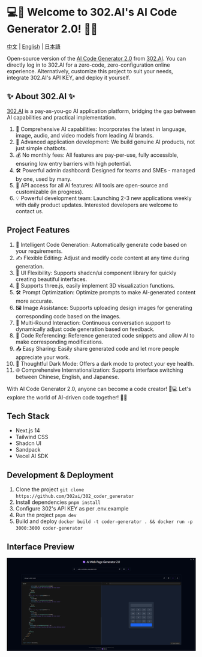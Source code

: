 # 💻🤖 Welcome to 302.AI's AI Code Generator 2.0! 🚀✨

[中文](README_zh.md) | [English](README.md) | [日本語](README_ja.md)

Open-source version of the [AI Code Generator 2.0](https://302.ai/tools/coder/) from [302.AI](https://302.ai).
You can directly log in to 302.AI for a zero-code, zero-configuration online experience.
Alternatively, customize this project to suit your needs, integrate 302.AI's API KEY, and deploy it yourself.

## ✨ About 302.AI ✨
[302.AI](https://302.ai) is a pay-as-you-go AI application platform, bridging the gap between AI capabilities and practical implementation.
1. 🧠 Comprehensive AI capabilities: Incorporates the latest in language, image, audio, and video models from leading AI brands.
2. 🚀 Advanced application development: We build genuine AI products, not just simple chatbots.
3. 💰 No monthly fees: All features are pay-per-use, fully accessible, ensuring low entry barriers with high potential.
4. 🛠 Powerful admin dashboard: Designed for teams and SMEs - managed by one, used by many.
5. 🔗 API access for all AI features: All tools are open-source and customizable (in progress).
6. 💡 Powerful development team: Launching 2-3 new applications weekly with daily product updates. Interested developers are welcome to contact us.

## Project Features
1. 🤖 Intelligent Code Generation: Automatically generate code based on your requirements.
2. ✍️ Flexible Editing: Adjust and modify code content at any time during generation.
3. 🎨 UI Flexibility: Supports shadcn/ui component library for quickly creating beautiful interfaces.
4. 🌟 Supports three.js, easily implement 3D visualization functions.
5. 🛠️ Prompt Optimization: Optimize prompts to make AI-generated content more accurate.
6. 🖼️ Image Assistance: Supports uploading design images for generating corresponding code based on the images.
7. 💬 Multi-Round Interaction: Continuous conversation support to dynamically adjust code generation based on feedback.
8. 🔗 Code Referencing: Reference generated code snippets and allow AI to make corresponding modifications.
9. 📤 Easy Sharing: Easily share generated code and let more people appreciate your work.
10. 🌙 Thoughtful Dark Mode: Offers a dark mode to protect your eye health.
11. 🌐 Comprehensive Internationalization: Supports interface switching between Chinese, English, and Japanese.

With AI Code Generator 2.0, anyone can become a code creator! 🎉💻 Let's explore the world of AI-driven code together! 🌟🚀

## Tech Stack
- Next.js 14
- Tailwind CSS
- Shadcn UI
- Sandpack
- Vecel AI SDK

## Development & Deployment
1. Clone the project `git clone https://github.com/302ai/302_coder_generator`
2. Install dependencies `pnpm install`
3. Configure 302's API KEY as per .env.example
4. Run the project `pnpm dev`
5. Build and deploy `docker build -t coder-generator . && docker run -p 3000:3000 coder-generator`

## Interface Preview
![Interface Preview](docs/preview.png)
